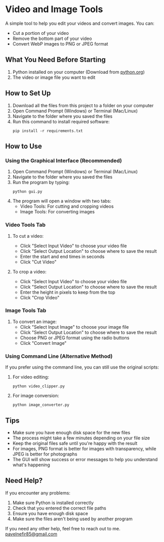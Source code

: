 # Video and Image Tools

A simple tool to help you edit your videos and convert images. You can:
- Cut a portion of your video
- Remove the bottom part of your video
- Convert WebP images to PNG or JPEG format

## What You Need Before Starting

1. Python installed on your computer (Download from [python.org](https://www.python.org/downloads/))
2. The video or image file you want to edit

## How to Set Up

1. Download all the files from this project to a folder on your computer
2. Open Command Prompt (Windows) or Terminal (Mac/Linux)
3. Navigate to the folder where you saved the files
4. Run this command to install required software:
   ```
   pip install -r requirements.txt
   ```

## How to Use

### Using the Graphical Interface (Recommended)
1. Open Command Prompt (Windows) or Terminal (Mac/Linux)
2. Navigate to the folder where you saved the files
3. Run the program by typing:
   ```
   python gui.py
   ```
4. The program will open a window with two tabs:
   - Video Tools: For cutting and cropping videos
   - Image Tools: For converting images

### Video Tools Tab
1. To cut a video:
   - Click "Select Input Video" to choose your video file
   - Click "Select Output Location" to choose where to save the result
   - Enter the start and end times in seconds
   - Click "Cut Video"

2. To crop a video:
   - Click "Select Input Video" to choose your video file
   - Click "Select Output Location" to choose where to save the result
   - Enter the height in pixels to keep from the top
   - Click "Crop Video"

### Image Tools Tab
1. To convert an image:
   - Click "Select Input Image" to choose your image file
   - Click "Select Output Location" to choose where to save the result
   - Choose PNG or JPEG format using the radio buttons
   - Click "Convert Image"

### Using Command Line (Alternative Method)
If you prefer using the command line, you can still use the original scripts:

1. For video editing:
   ```
   python video_clipper.py
   ```

2. For image conversion:
   ```
   python image_converter.py
   ```

## Tips
- Make sure you have enough disk space for the new files
- The process might take a few minutes depending on your file size
- Keep the original files safe until you're happy with the result
- For images, PNG format is better for images with transparency, while JPEG is better for photographs
- The GUI will show success or error messages to help you understand what's happening

## Need Help?
If you encounter any problems:
1. Make sure Python is installed correctly
2. Check that you entered the correct file paths
3. Ensure you have enough disk space
4. Make sure the files aren't being used by another program

If you need any other help, feel free to reach out to me. pavelnefir85@gmail.com
